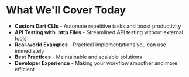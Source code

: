 # What We'll Cover Today


- <tabler-tools /> **Custom Dart CLIs** - Automate repetitive tasks and boost productivity
- <tabler-api-app/> **API Testing with .http Files** - Streamlined API testing without external tools  
- <tabler-tool/> **Real-world Examples** - Practical implementations you can use immediately
- <tabler-rocket /> **Best Practices** - Maintainable and scalable solutions
- <tabler-bulb /> **Developer Experience** - Making your workflow smoother and more efficient

